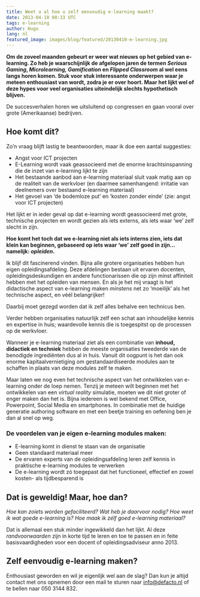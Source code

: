 ```yaml
---
title: Weet u al hoe u zelf eenvoudig e-learning maakt?
date: 2013-04-10 08:33 UTC
tags: e-learning
author: Hugo
lang: nl
featured_image: images/blog/featured/20130410-e-learning.jpg
---
```


__Om de zoveel maanden gebeurt er weer wat nieuws op het gebied van e-learning. Zo heb je waarschijnlijk de afgelopen jaren de termen _Serious Gaming_, _Microlearning, Gamification_ en _Flipped Classroom_ al wel eens langs horen komen. Stuk voor stuk interessante onderwerpen waar je meteen enthousiast van wordt, zodra je er over hoort. Maar het lijkt wel of deze hypes voor veel organisaties uiteindelijk slechts hypothetisch blijven.__

De succesverhalen horen we uitsluitend op congressen en gaan vooral over grote (Amerikaanse) bedrijven.

## Hoe komt dit?

Zo’n vraag blijft lastig te beantwoorden, maar ik doe een aantal suggesties:

*   Angst voor ICT projecten
*   E-Learning wordt vaak geassocieerd met de enorme krachtsinspanning die de inzet van e-learning lijkt te zijn
*   Het bestaande aanbod aan e-learning materiaal sluit vaak matig aan op de realiteit van de werkvloer (en daarmee samenhangend: irritatie van deelnemers over bestaand e-learning materiaal)
*   Het gevoel van ‘de bodemloze put’ en ‘kosten zonder einde’ (zie: angst voor ICT projecten)

Het lijkt er in ieder geval op dat e-learning wordt geassocieerd met grote, technische projecten en wordt gezien als iets externs, als iets waar ‘we’ zelf slecht in zijn.

**Hoe komt het toch dat we e-learning niet als iets interns zien, iets dat klein kan beginnen, gebaseerd op iets waar ‘we’ zelf goed in zijn… namelijk: _opleiden_.**

Ik blijf dit fascinerend vinden. Bijna alle grotere organisaties hebben hun eigen opleidingsafdeling. Deze afdelingen bestaan uit ervaren docenten, opleidingsdeskundigen en andere functionarissen die op zijn minst affiniteit hebben met het opleiden van mensen. En als je het mij vraagt is het didactische aspect van e-learning maken _minstens_ net zo ‘moeilijk’ als het technische aspect, en véél belangrijker!

Daarbij moet gezegd worden dat ik zelf alles behalve een technicus ben.

Verder hebben organisaties natuurlijk zelf een schat aan inhoudelijke kennis en expertise in huis; waardevolle kennis die is toegespitst op de processen op de werkvloer.

Wanneer je e-learning materiaal ziet als een combinatie van **inhoud, didactiek en techniek** hebben de meeste organisaties tweederde van de benodigde ingrediënten dus al in huis. Vanuit dit oogpunt is het dan ook enorme kapitaalvernietiging om gestandaardiseerde modules aan te schaffen in plaats van deze modules zelf te maken.

Maar laten we nog even het technische aspect van het ontwikkelen van e-learning onder de loep nemen. Tenzij je meteen wilt beginnen met het ontwikkelen van een _virtual reality_ simulatie, moeten we dit niet groter of enger maken dan het is. Bijna iedereen is wel bekend met Office, Powerpoint, Social Media en smartphones. In combinatie met de huidige generatie authoring software en met een beetje training en oefening ben je dan al snel op weg.

### De voordelen van je eigen e-learning modules maken:

*   E-learning komt in dienst te staan van de organisatie
*   Geen standaard materiaal meer
*   De ervaren experts van de opleidingsafdeling leren zelf kennis in praktische e-learning modules te verwerken
*   De e-learning wordt zó toegepast dat het functioneel, effectief en zowel kosten- als tijdbesparend is

## Dat is geweldig! Maar, hoe dan?

_Hoe kan zoiets worden gefaciliteerd? Wat heb je daarvoor nodig? Hoe weet ik wat goede e-learning is? Hoe maak ik zélf goed e-learning materiaal?_

Dat is allemaal een stuk minder ingewikkeld dan het lijkt. Al deze _randvoorwaarden_ zijn in korte tijd te leren en toe te passen en in feite basisvaardigheden voor een docent of opleidingsadviseur anno 2013.

## Zelf eenvoudig e-learning maken?

Enthousiast geworden en wil je eigenlijk wel aan de slag? Dan kun je altijd contact met ons opnemen door een mail te sturen naar [info@defacto.nl](mailto:info@defacto.nl) of te bellen naar 050 3144 832.
